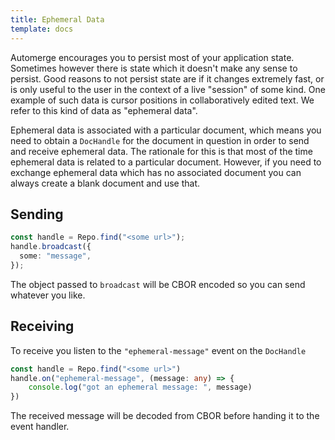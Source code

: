 ```yaml
---
title: Ephemeral Data
template: docs
---
```


Automerge encourages you to persist most of your application state. Sometimes however there is state which it doesn't make any sense to persist. Good reasons to not persist state are if it changes extremely fast, or is only useful to the user in the context of a live "session" of some kind. One example of such data is cursor positions in collaboratively edited text. We refer to this kind of data as "ephemeral data".

Ephemeral data is associated with a particular document, which means you need to obtain a `DocHandle` for the document in question in order to send and receive ephemeral data. The rationale for this is that most of the time ephemeral data is related to a particular document. However, if you need to exchange ephemeral data which has no associated document you can always create a blank document and use that.

## Sending

```typescript
const handle = Repo.find("<some url>");
handle.broadcast({
  some: "message",
});
```

The object passed to `broadcast` will be CBOR encoded so you can send whatever you like.

## Receiving

To receive you listen to the `"ephemeral-message"` event on the `DocHandle`

```typescript
const handle = Repo.find("<some url>")
handle.on("ephemeral-message", (message: any) => {
    console.log("got an ephemeral message: ", message)
})
```

The received message will be decoded from CBOR before handing it to the event handler.
